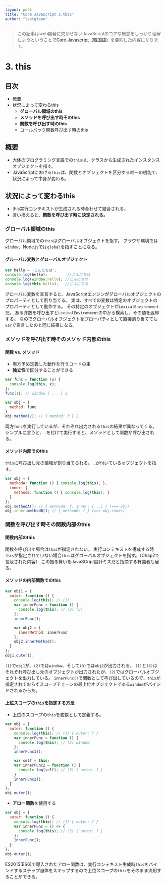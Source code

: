 ```yaml
---
layout: post
title: "Core JavaScript 3.this"
author: "lastgleam"
---
```

> この記事はweb開発に欠かせないJavaScriptのコアな概念をしっかり理解しようということで[Core Javascript（韓国語）](https://wikibook.co.kr/corejs/?ckattempt=1)を要約した内容になります。

# 3. this

## 目次

- 概要
- 状況によって変わるthis
  - **グローバル領域のthis**
  - **メソッドを呼び出す時そのthis**
  - **関数を呼び出す時のthis**
  - コールバック関数呼び出す時のthis

## 概要

 - 大体のプログラミング言語での`this`は、クラスから生成されたインスタンスオブジェクトを指す。
 - JavaScriptにおける`this`は、関数とオブジェクトを区分する唯一の機能で、状況によって中身が変わる。

## 状況によって変わるthis

- this実行コンテキストが生成される時合わせて結合される。
- 言い換えると、**関数を呼び出す時に決定される。**

### グローバル領域のthis

グローバル領域での`this`はグローバルオブジェクトを指す。
ブラウザ環境では `window`、Node.jsでは`global`を指すことになる。

#### グルーバル変数とグローバルオブジェクト

```javascript
var hello = 'こんにちは';
console.log(hello);         //こんにちは
console.log(window.hello); //こんにちは
console.log(this.hello);   //こんにちは
```

グローバル変数を宣言すると、JavaScriptエンジンがグローバルオブジェクトのプロパーティとして割り当てる。
実は、すべての変数は特定のオブジェクトのプロパーティとして動作する。
その特定のオブジェクトが`LexicalEnvironment`だ。
ある弁数を呼び出すと`LexicalEnvironment`の中から検索し、その値を返却する。
なのでグローバルオブジェクトをプローパティとして直接割り当てても`var`で宣言したのと同じ結果になる。

### メソッドを呼び出す時そのメソッド内部のthis

#### 関数 vs. メソッド

- 両方予め定義した動作を行うコードの束
- **独立性**で区分することができる

```javascript
var func = function (x) {
  console.log(this, x);
};
func(1); // window { ... } 1

var obj = {
  method: func
}
obj.method(2); // { method: f } 2
```

両方`func`を実行しているが、それぞれ出力される`this`の結果が異なってくる。
シンプルに言うと、`.`を付けて実行すると、メソッドとして関数が呼び出される。

#### メソッド内部でのthis

`this`に呼び出し元の情報が割り当てられる。
`.`が付いているオブジェクトを指す。

```javascript
var obj = {
  methodA: function () { console.log(this); },
  inner: {
    methodB: function () { console.log(this); }
  }
};
obj.methodA(); // { methodA: f, inner: {...} } (=== obj)
obj.inner.methodB(); // { methodB: f } (=== obj.inner)
```

### 関数を呼び出す時その関数内部のthis

#### 関数内部のthis

関数を呼び出す場合は`this`が指定されない。
実行コンテキストを構成する時`this`が指定されていない場合`this`はグローバルオブジェクトを指す。（Chap2で言及された内容）
この振る舞いをJavaSCript設計ミスだと指摘する有識者も居る。

#### メソッドの内部関数でのthis

```javascript
var obj1 = {
  outer: function () {
    console.log(this); // (1)
    var innerFunc = function () {
      console.log(this); // (2) (3)
    };
    innerFunc();

    var obj2 = {
      innerMethod: innerFunc
    };
    obj2.innerMethod();
  }
};
obj1.outer();
```

`(1)`で`obj1`が、`(2)`では`window`、そして`(3)`では`obj2`が出力される。
`(1)`と`(3)`はそれぞれ呼び出し元のオブジェクトが出力されたが、`(2)`ではグローバルオブジェクトを出力している。
`innerFunc()`で関数として呼び出しているので、`this`が指定されておらずスコープチェーンの最上位オブジェクトである`window`がバインドされるからだ。

#### 上位スコープの`this`を指定する方法

- 上位のスコープの`this`を変数として定義する。

```javascript
var obj = {
  outer: function () {
    console.log(this); // (1) { outer: f }
    var innerFunc = function () {
      console.log(this); // (2) window
    };
    innerFunc1();

    var self = this;
    var innerFunc2 = function () {
      console.log(self); // (3) { outer: f }
    }
    innerFunc2();
  }
};
obj.outer();
```

- **アロー関数**を使用する

```javascript
var obj = {
  outer: function () {
    console.log(this); // (1) { outer: f }
    var innerFunc = () => {
      console.log(this); // (2) { outer: f }
    };
    innerFunc();
  }
};
obj.outer();
```

ES2015(ES6)で導入されたアロー関数は、実行コンテキスト生成時`this`をバインドするステップ自体をスキップするので上位スコープの`this`をそのまま流用することができる。
